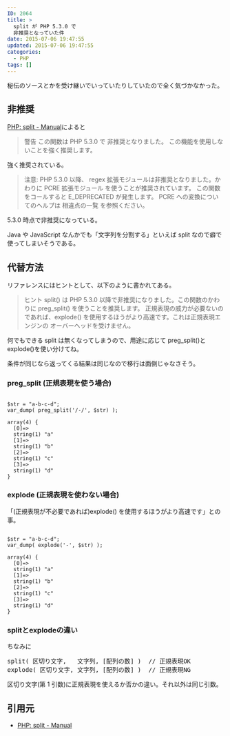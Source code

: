 ```yaml
---
ID: 2064
title: >
  split が PHP 5.3.0 で
  非推奨となっていた件
date: 2015-07-06 19:47:55
updated: 2015-07-06 19:47:55
categories:
  - PHP
tags: []
---
```


秘伝のソースとかを受け継いでいっていたりしていたので全く気づかなかった。

<!--more-->

<h2>非推奨</h2>

<a href="http://php.net/manual/ja/function.split.php">PHP: split - Manual</a>によると

<blockquote>
  警告
  この関数は PHP 5.3.0 で 非推奨となりました。 この機能を使用しないことを強く推奨します。
</blockquote>

強く推奨されている。

<blockquote>
  注意:
  PHP 5.3.0 以降、 regex 拡張モジュールは非推奨となりました。かわりに PCRE 拡張モジュール を使うことが推奨されています。 この関数をコールすると E_DEPRECATED が発生します。 PCRE への変換についてのヘルプは 相違点の一覧 を参照ください。
</blockquote>

5.3.0 時点で非推奨になっている。

Java や JavaScript なんかでも「文字列を分割する」といえば split なので癖で使ってしまいそうである。

<h2>代替方法</h2>

リファレンスにはヒントとして、以下のように書かれてある。

<blockquote>
  ヒント
  split() は PHP 5.3.0 以降で非推奨になりました。この関数のかわりに preg_split() を使うことを推奨します。 正規表現の威力が必要ないのであれば、explode() を使用するほうがより高速です。これは正規表現エンジンの オーバーヘッドを受けません。
</blockquote>

何でもできる split は無くなってしまうので、用途に応じて preg_split()と explode()を使い分けてね。

条件が同じなら返ってくる結果は同じなので移行は面倒じゃなさそう。

<h3>preg_split (正規表現を使う場合)</h3>

<pre class="php"><code>
$str = "a-b-c-d";
var_dump( preg_split('/-/', $str) );

array(4) {
  [0]=&gt;
  string(1) "a"
  [1]=&gt;
  string(1) "b"
  [2]=&gt;
  string(1) "c"
  [3]=&gt;
  string(1) "d"
}
</code></pre>

<h3>explode (正規表現を使わない場合)</h3>

「(正規表現が不必要であれば)explode() を使用するほうがより高速です」との事。

<pre class="php"><code>
$str = "a-b-c-d";
var_dump( explode('-', $str) );

array(4) {
  [0]=&gt;
  string(1) "a"
  [1]=&gt;
  string(1) "b"
  [2]=&gt;
  string(1) "c"
  [3]=&gt;
  string(1) "d"
}</code></pre>

<h3>splitとexplodeの違い</h3>
ちなみに
<pre>
split( 区切り文字,   文字列, [配列の数] )  // 正規表現OK
explode( 区切り文字, 文字列, [配列の数] )  // 正規表現NG
</pre>

区切り文字(第 1 引数)に正規表現を使えるか否かの違い。それ以外は同じ引数。

<h2>引用元</h2>

<ul>
  <li><a href="http://php.net/manual/ja/function.split.php">PHP: split - Manual</a></li>
</ul>
